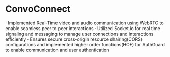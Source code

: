 # ConvoConnect
· Implemented Real-Time video and audio communication using WebRTC to enable seamless peer to peer interactions
· Utilized Socket.io for real time signaling and messaging to manage user connections and interactions
efficiently
· Ensures secure cross-origin resource shairing(CORS) configurations and implemented higher
order functions(HOF) for AuthGuard to enable communication and user authentication
